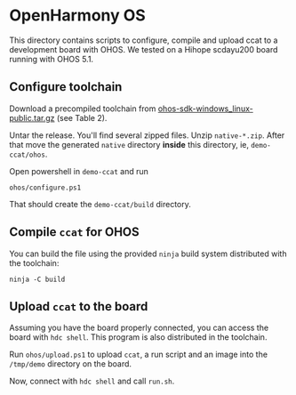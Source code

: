 # OpenHarmony OS

This directory contains scripts to configure, compile and upload ccat to a
development board with OHOS.  We tested on a Hihope scdayu200 board running with
OHOS 5.1.

## Configure toolchain

Download a precompiled toolchain from [ohos-sdk-windows_linux-public.tar.gz](
https://gitee.com/openharmony/docs/blob/master/en/release-notes/OpenHarmony-v5.0.1-release)
(see Table 2).

Untar the release. You'll find several zipped files. Unzip `native-*.zip`. After
that move the generated `native` directory **inside** this directory, ie,
`demo-ccat/ohos`.

Open powershell in `demo-ccat` and run

    ohos/configure.ps1

That should create the `demo-ccat/build` directory.

## Compile `ccat` for OHOS

You can build the file using the provided `ninja` build system distributed with
the toolchain:

    ninja -C build

## Upload `ccat` to the board

Assuming you have the board properly connected, you can access the board with
`hdc shell`. This program is also distributed in the toolchain.

Run `ohos/upload.ps1` to upload `ccat`, a run script and an image into the
`/tmp/demo` directory on the board.

Now, connect with `hdc shell` and call `run.sh`.
